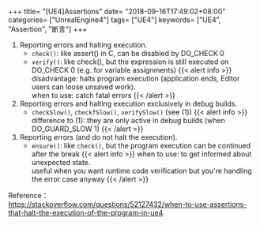 +++
title= "[UE4]Assertions"
date= "2018-09-16T17:49:02+08:00"
categories= ["UnrealEngine4"]
tags= ["UE4"]
keywords= ["UE4", "Assertion", "断言"]
+++


1. Reporting errors and halting execution.
    + `check()`: like assert() in C, can be disabled by DO_CHECK 0
    + `verify()`: like check(), but the expression is still executed on DO_CHECK 0 (e.g. for variable assignments)
{{< alert info >}}
disadvantage: halts program execution (application ends, Editor users can loose unsaved work).  
when to use: catch fatal errors
{{< /alert >}}
2. Reporting errors and halting execution exclusively in debug builds.
    + `checkSlow()`, `checkfSlow()`, `verifySlow()` (see (1))
{{< alert info >}}
difference to (1): they are only active in debug builds (when DO_GUARD_SLOW 1)
{{< /alert >}}
3. Reporting errors (and do not halt the execution).
    + `ensure()`: like `check()`, but the program execution can be continued after the break
{{< alert info >}}
when to use: to get informed about unexpected state.  
useful when you want runtime code verification but you're handling the error case anyway
{{< /alert >}}

Reference：  
https://stackoverflow.com/questions/52127432/when-to-use-assertions-that-halt-the-execution-of-the-program-in-ue4